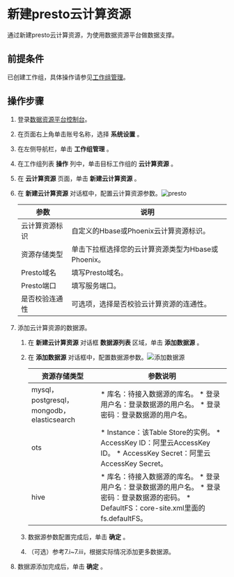 新建presto云计算资源 
==================================

通过新建presto云计算资源，为使用数据资源平台做数据支撑。

前提条件 
-------------------------

已创建工作组，具体操作请参见[工作组管理](/cn.zh-CN/用户指南/系统设置/工作组管理/创建工作组.md)。

操作步骤 
-------------------------

1. 登录[数据资源平台控制台](https://dataq.console.aliyun.com)。

   

2. 在页面右上角单击账号名称，选择 **系统设置** 。

   

3. 在左侧导航栏，单击 **工作组管理** 。

   

4. 在工作组列表 **操作** 列中，单击目标工作组的 **云计算资源** 。

   

5. 在 **云计算资源** 页面，单击 **新建云计算资源** 。

   

6. 在 **新建云计算资源** 对话框中，配置云计算资源参数。![presto](https://static-aliyun-doc.oss-accelerate.aliyuncs.com/assets/img/zh-CN/3287033261/p280394.png)

   

   |    参数    |               说明                |
   |----------|---------------------------------|
   | 云计算资源标识  | 自定义的Hbase或Phoenix云计算资源标识。       |
   | 资源存储类型   | 单击下拉框选择您的云计算资源类型为Hbase或Phoenix。 |
   | Presto域名 | 填写Presto域名。                     |
   | Presto端口 | 填写服务端口。                         |
   | 是否校验连通性  | 可选项，选择是否校验云计算资源的连通性。            |

   

7. 添加云计算资源的数据源。

   1. 在 **新建云计算资源** 对话框 **数据源列表** 区域，单击 **添加数据源** 。

      
   
   2. 在 **添加数据源** 对话框中，配置数据源参数。![添加数据源](https://static-aliyun-doc.oss-accelerate.aliyuncs.com/assets/img/zh-CN/3287033261/p280370.png)

      

      |                 资源存储类型                 |                                                                                                                            参数说明                                                                                                                             |
      |----------------------------------------|-------------------------------------------------------------------------------------------------------------------------------------------------------------------------------------------------------------------------------------------------------------|
      | mysql，postgresql，mongodb，elasticsearch | * 库名：待接入数据源的库名。   * 登录用户名：登录数据源的用户名。   * 登录密码：登录数据源的用户名。                                                                                |
      | ots                                    | * Instance：该Table Store的实例。   * AccessKey ID：阿里云AccessKey ID。   * AccessKey Secret：阿里云AccessKey Secret。                                 |
      | hive                                   | * 库名：待接入数据源的库名。   * 登录用户名：登录数据源的用户名。   * 登录密码：登录数据源的密码。   * DefaultFS：core-site.xml里面的fs.defaultFS。    |

      

      
   
   3. 数据源参数配置完成后，单击 **确定** 。

      
   
   4. （可选）参考7.i\~7.iii，根据实际情况添加更多数据源。

      
   

   

8. 数据源添加完成后，单击 **确定** 。

   



